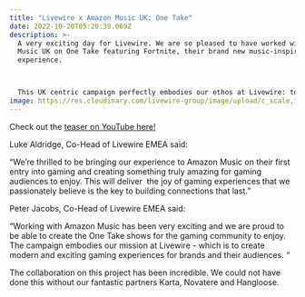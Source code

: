 ```yaml
---
title: "Livewire x Amazon Music UK: One Take"
date: 2022-10-20T05:20:39.069Z
description: >-
  A very exciting day for Livewire. We are so pleased to have worked with Amazon
  Music UK on One Take featuring Fortnite, their brand new music-inspired gaming
  experience.  



  This UK centric campaign perfectly embodies our ethos at Livewire: to create original, memorable brand experiences that provide value to the gaming audience and deliver brand outcomes.  
image: https://res.cloudinary.com/livewire-group/image/upload/c_scale,f_auto,q_auto,w_580/v1666244128/AMU-Static_lku9qr.png
---
```

Check out the [teaser on YouTube here!](https://www.youtube.com/watch?v=2ABiU_D24pQ)

Luke Aldridge, Co-Head of Livewire EMEA said: 

“We’re thrilled to be bringing our experience to Amazon Music on their first entry into gaming and creating something truly amazing for gaming audiences to enjoy. This will deliver  the joy of gaming experiences that we passionately believe is the key to building connections that last.”  

Peter Jacobs, Co-Head of Livewire EMEA said: 

“Working with Amazon Music has been very exciting and we are proud to be able to create the One Take shows for the gaming community to enjoy. The campaign embodies our mission at Livewire - which is to create modern and exciting gaming experiences for brands and their audiences. “ 

The collaboration on this project has been incredible. We could not have done this without our fantastic partners Karta, Novatere and Hangloose.